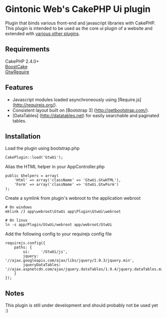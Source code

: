 Gintonic Web's CakePHP Ui plugin
======================

Plugin that binds various front-end and javascript libraries with CakePHP. This plugin is intended 
to be used as the core ui plugin of a website and extended with 
[various other plugins](https://github.com/Phillaf?tab=repositories).

Requirements
------------
CakePHP 2.4.0+  
[BoostCake](https://github.com/slywalker/cakephp-plugin-boost_cake)  
[GtwRequire](https://github.com/Phillaf/GtwRequire)  

Features
--------
* Javascript modules loaded asynchroneously using [Require.js] (http://requirejs.org/).
* Consistent layout built on [Bootstrap 3] (http://getbootstrap.com/).
* [DataTables] (http://datatables.net) for easily searchable and paginated tables.

Installation
-------------

Load the plugin using bootstrap.php

    CakePlugin::load('GtwUi');
    
Alias the HTML helper in your AppController.php

    public $helpers = array(
        'Html' => array('className' => 'GtwUi.GtwHTML'),
        'Form' => array('className' => 'GtwUi.GtwForm')
    );
    
Create a symlink from plugin's webroot to the application webroot

    # On windows
    mklink /J app\webroot\GtwUi app\Plugin\GtwUi\webroot
    
    # On linux
    ln -s app/Plugin/GtwUi/webroot app/webroot/GtwUi
    
Add the following config to your requirejs config file

    requirejs.config({
        paths: {
            ui:     '/GtwUi/js',
            jquery: '//ajax.googleapis.com/ajax/libs/jquery/2.0.3/jquery.min',
            jqueryDataTables: '//ajax.aspnetcdn.com/ajax/jquery.dataTables/1.9.4/jquery.dataTables.min'
        }
    });
    
Notes
-------

This plugin is still under development and should probably not be used yet :)